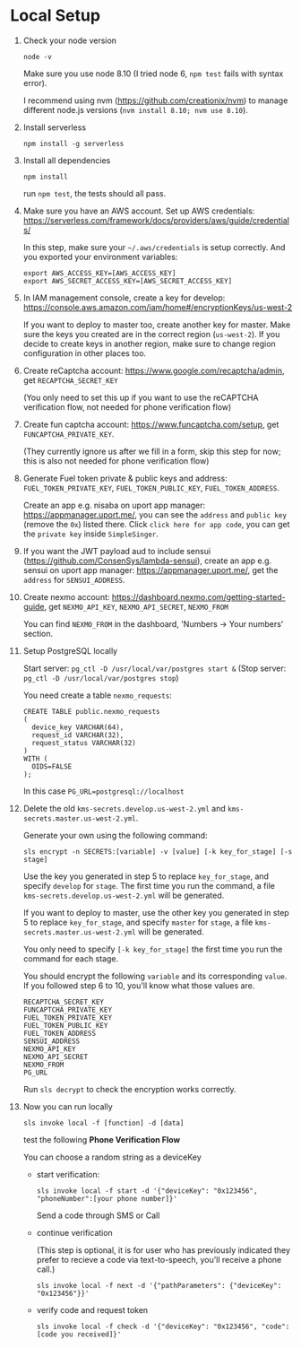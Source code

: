 # Local Setup
1. Check your node version

   ```node -v```
   
   Make sure you use node 8.10 (I tried node 6, `npm test` fails with syntax error). 
   
   I recommend using nvm (https://github.com/creationix/nvm) to manage different node.js versions (`nvm install 8.10; nvm use 8.10`).
2. Install serverless

   ```npm install -g serverless```
3. Install all dependencies

   ```npm install```

   run `npm test`, the tests should all pass.
4. Make sure you have an AWS account. Set up AWS credentials: https://serverless.com/framework/docs/providers/aws/guide/credentials/

   In this step, make sure your `~/.aws/credentials` is setup correctly. And you exported your environment variables:
   
   ```
   export AWS_ACCESS_KEY=[AWS_ACCESS_KEY]
   export AWS_SECRET_ACCESS_KEY=[AWS_SECRET_ACCESS_KEY]
   ```
5. In IAM management console, create a key for develop: https://console.aws.amazon.com/iam/home#/encryptionKeys/us-west-2

   If you want to deploy to master too, create another key for master.
   Make sure the keys you created are in the correct region (`us-west-2`). If you decide to create keys in another region, make sure to change region configuration in other places too.
6. Create reCaptcha account: https://www.google.com/recaptcha/admin, get `RECAPTCHA_SECRET_KEY`

   (You only need to set this up if you want to use the reCAPTCHA verification flow, not needed for phone verification flow)
7. Create fun captcha account: https://www.funcaptcha.com/setup, get `FUNCAPTCHA_PRIVATE_KEY`.

   (They currently ignore us after we fill in a form, skip this step for now; this is also not needed for phone verification flow)
8. Generate Fuel token private & public keys and address: `FUEL_TOKEN_PRIVATE_KEY`, `FUEL_TOKEN_PUBLIC_KEY`, `FUEL_TOKEN_ADDRESS`.

   Create an app e.g. nisaba on uport app manager: https://appmanager.uport.me/, you can see the ```address``` and ```public key``` (remove the `0x`) listed there. Click `click here for app code`, you can get the ```private key``` inside ```SimpleSinger```.
9. If you want the JWT payload aud to include sensui (https://github.com/ConsenSys/lambda-sensui), create an app e.g. sensui on uport app manager: https://appmanager.uport.me/, get the ```address``` for ```SENSUI_ADDRESS```.
10. Create nexmo account: https://dashboard.nexmo.com/getting-started-guide, get `NEXMO_API_KEY`, `NEXMO_API_SECRET`, `NEXMO_FROM`

     You can find `NEXMO_FROM` in the dashboard, 'Numbers -> Your numbers' section.
11. Setup PostgreSQL locally
    
    Start server: `pg_ctl -D /usr/local/var/postgres start &`
    (Stop server: `pg_ctl -D /usr/local/var/postgres stop`)
    
    You need create a table `nexmo_requests`:
    
    ```
    CREATE TABLE public.nexmo_requests
    (
      device_key VARCHAR(64),
      request_id VARCHAR(32),
      request_status VARCHAR(32)
    )
    WITH (
      OIDS=FALSE
    );
    ```
   
      In this case `PG_URL=postgresql://localhost`
12. Delete the old `kms-secrets.develop.us-west-2.yml` and `kms-secrets.master.us-west-2.yml`. 

      Generate your own using the following command:

      ```sls encrypt -n SECRETS:[variable] -v [value] [-k key_for_stage] [-s stage]```
   
      Use the key you generated in step 5 to replace `key_for_stage`, and specify `develop` for `stage`. The first time you run the command, a file `kms-secrets.develop.us-west-2.yml` will be generated.
 
      If you want to deploy to master, use the other key you generated in step 5 to replace `key_for_stage`, and specify `master` for `stage`, a file `kms-secrets.master.us-west-2.yml` will be generated.
   
      You only need to specify `[-k key_for_stage]` the first time you run the command for each stage.
   
      You should encrypt the following `variable` and its corresponding `value`. If you followed step 6 to 10, you'll know what those values are.
      ```
      RECAPTCHA_SECRET_KEY
      FUNCAPTCHA_PRIVATE_KEY
      FUEL_TOKEN_PRIVATE_KEY
      FUEL_TOKEN_PUBLIC_KEY
      FUEL_TOKEN_ADDRESS
      SENSUI_ADDRESS
      NEXMO_API_KEY
      NEXMO_API_SECRET
      NEXMO_FROM
      PG_URL
      ```
   
      Run `sls decrypt` to check the encryption works correctly.
13. Now you can run locally

      ```sls invoke local -f [function] -d [data]```
      
      
      test the following **Phone Verification Flow**

      You can choose a random string as a deviceKey

      - start verification:
      
         ```sls invoke local -f start -d '{"deviceKey": "0x123456", "phoneNumber":[your phone number]}'```

         Send a code through SMS or Call

      - continue verification
        
        (This step is optional, it is for user who has previously indicated they prefer to recieve a code via text-to-speech, you'll receive a phone call.)
 
         ```sls invoke local -f next -d '{"pathParameters": {"deviceKey": "0x123456"}}'```
 
       - verify code and request token
 
         ```sls invoke local -f check -d '{"deviceKey": "0x123456", "code": [code you received]}'```
